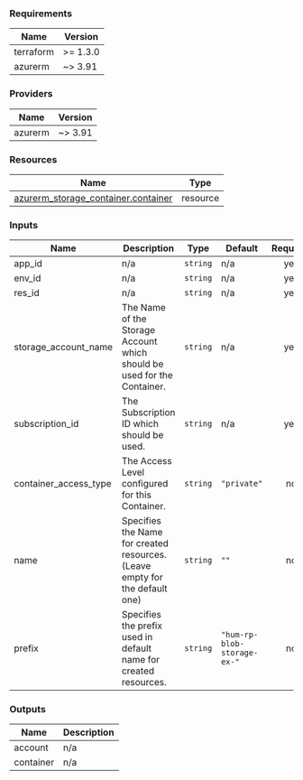 <!-- BEGIN_TF_DOCS -->
### Requirements

| Name | Version |
|------|---------|
| terraform | >= 1.3.0 |
| azurerm | ~> 3.91 |

### Providers

| Name | Version |
|------|---------|
| azurerm | ~> 3.91 |

### Resources

| Name | Type |
|------|------|
| [azurerm_storage_container.container](https://registry.terraform.io/providers/hashicorp/azurerm/latest/docs/resources/storage_container) | resource |

### Inputs

| Name | Description | Type | Default | Required |
|------|-------------|------|---------|:--------:|
| app\_id | n/a | `string` | n/a | yes |
| env\_id | n/a | `string` | n/a | yes |
| res\_id | n/a | `string` | n/a | yes |
| storage\_account\_name | The Name of the Storage Account which should be used for the Container. | `string` | n/a | yes |
| subscription\_id | The Subscription ID which should be used. | `string` | n/a | yes |
| container\_access\_type | The Access Level configured for this Container. | `string` | `"private"` | no |
| name | Specifies the Name for created resources. (Leave empty for the default one) | `string` | `""` | no |
| prefix | Specifies the prefix used in default name for created resources. | `string` | `"hum-rp-blob-storage-ex-"` | no |

### Outputs

| Name | Description |
|------|-------------|
| account | n/a |
| container | n/a |
<!-- END_TF_DOCS -->